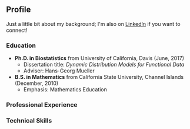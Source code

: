 ## Profile

Just a little bit about my background; I'm also on [LinkedIn](https://www.linkedin.com/in/matthew-dawson-268b06a1/) if you want to connect!

### Education
- **Ph.D. in Biostatistics** from University of California, Davis (June, 2017)
  - Dissertation title: _Dynamic Distribution Models for Functional Data_
  - Adviser: Hans-Georg Mueller
- **B.S. in Mathematics** from California State University, Channel Islands (December, 2010)
  - Emphasis: Mathematics Education

### Professional Experience

### Technical Skills
